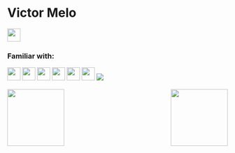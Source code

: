 
# Victor Melo

  <span> 
    
  <a href="https://www.linkedin.com/in/victor-melo-odam/" target="_blank"><img src="https://img.shields.io/badge/LinkedIn-0077B5?style=for-the-badge&logo=linkedin&logoColor=white" target="_blank" height="30px"></a> 

  </span>

  ### Familiar with:
  
  <div>
    <img src="https://img.shields.io/badge/JavaScript-F7DF1E?style=for-the-badge&logo=javascript&logoColor=black" height="30px"/>
    <img src="https://img.shields.io/badge/TypeScript-007ACC?style=for-the-badge&logo=typescript&logoColor=white" height="30px"/>
    <img src="https://img.shields.io/badge/React-20232A?style=for-the-badge&logo=react&logoColor=61DAFB" height="30px"/>
    <img src="https://img.shields.io/badge/Node.js-43853D?style=for-the-badge&logo=node.js&logoColor=white" height="30px"/>
    <img src="https://img.shields.io/badge/Bootstrap-563D7C?style=for-the-badge&logo=bootstrap&logoColor=white" height="30px"/>  
    <img src="https://img.shields.io/badge/MySQL-00000F?style=for-the-badge&logo=mysql&logoColor=white" height="30px"/>
    <img src="https://img.shields.io/badge/MongoDB-%234ea94b.svg?style=for-the-badge&logo=mongodb&logoColor=white"/>

  </div>

<br/>

  <div>
    <a href="https://github.com/oam-victor/">
    <img height="130" align="left" src="https://github-readme-stats.vercel.app/api?username=oam-victor&show_icons=true&theme=true&custom_title=Github%20Status&hide=issues&hide_border=true&bg_color=ffffff00&title_color=FC5C00&icon_color=F1ED0B&text_color=CCC8C8"/>
    <img height="130" align= "right" src="https://github-readme-stats.vercel.app/api/top-langs/?username=oam-victor&layout=compact&langs_count=7&theme=true&custom_title=Github%20Status&hide=issues&hide_border=true&bg_color=ffffff00&title_color=FC5C00&icon_color=32ff7b&text_color=CCC8C8"/>      
  </div>
  

 

